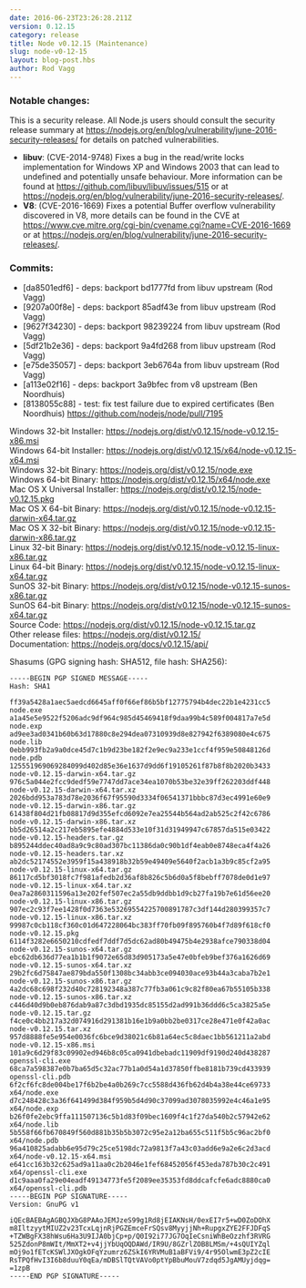 ```yaml
---
date: 2016-06-23T23:26:28.211Z
version: 0.12.15
category: release
title: Node v0.12.15 (Maintenance)
slug: node-v0-12-15
layout: blog-post.hbs
author: Rod Vagg
---
```


### Notable changes:

This is a security release. All Node.js users should consult the security release summary at https://nodejs.org/en/blog/vulnerability/june-2016-security-releases/ for details on patched vulnerabilities.

* **libuv**: (CVE-2014-9748) Fixes a bug in the read/write locks implementation for Windows XP and Windows 2003 that can lead to undefined and potentially unsafe behaviour. More information can be found at https://github.com/libuv/libuv/issues/515 or at <https://nodejs.org/en/blog/vulnerability/june-2016-security-releases/>.
* **V8**: (CVE-2016-1669) Fixes a potential Buffer overflow vulnerability discovered in V8, more details can be found in the CVE at https://www.cve.mitre.org/cgi-bin/cvename.cgi?name=CVE-2016-1669 or at <https://nodejs.org/en/blog/vulnerability/june-2016-security-releases/>.

### Commits:

* [da8501edf6] - deps: backport bd1777fd from libuv upstream (Rod Vagg)
* [9207a00f8e] - deps: backport 85adf43e from libuv upstream (Rod Vagg)
* [9627f34230] - deps: backport 98239224 from libuv upstream (Rod Vagg)
* [5df21b2e36] - deps: backport 9a4fd268 from libuv upstream (Rod Vagg)
* [e75de35057] - deps: backport 3eb6764a from libuv upstream (Rod Vagg)
* [a113e02f16] - deps: backport 3a9bfec from v8 upstream (Ben Noordhuis)
* [8138055c88] - test: fix test failure due to expired certificates (Ben Noordhuis) https://github.com/nodejs/node/pull/7195



Windows 32-bit Installer: https://nodejs.org/dist/v0.12.15/node-v0.12.15-x86.msi<br>
Windows 64-bit Installer: https://nodejs.org/dist/v0.12.15/x64/node-v0.12.15-x64.msi<br>
Windows 32-bit Binary: https://nodejs.org/dist/v0.12.15/node.exe<br>
Windows 64-bit Binary: https://nodejs.org/dist/v0.12.15/x64/node.exe<br>
Mac OS X Universal Installer: https://nodejs.org/dist/v0.12.15/node-v0.12.15.pkg<br>
Mac OS X 64-bit Binary: https://nodejs.org/dist/v0.12.15/node-v0.12.15-darwin-x64.tar.gz<br>
Mac OS X 32-bit Binary: https://nodejs.org/dist/v0.12.15/node-v0.12.15-darwin-x86.tar.gz<br>
Linux 32-bit Binary: https://nodejs.org/dist/v0.12.15/node-v0.12.15-linux-x86.tar.gz<br>
Linux 64-bit Binary: https://nodejs.org/dist/v0.12.15/node-v0.12.15-linux-x64.tar.gz<br>
SunOS 32-bit Binary: https://nodejs.org/dist/v0.12.15/node-v0.12.15-sunos-x86.tar.gz<br>
SunOS 64-bit Binary: https://nodejs.org/dist/v0.12.15/node-v0.12.15-sunos-x64.tar.gz<br>
Source Code: https://nodejs.org/dist/v0.12.15/node-v0.12.15.tar.gz<br>
Other release files: https://nodejs.org/dist/v0.12.15/<br>
Documentation: https://nodejs.org/docs/v0.12.15/api/

Shasums (GPG signing hash: SHA512, file hash: SHA256):
```
-----BEGIN PGP SIGNED MESSAGE-----
Hash: SHA1

ff39a5428a1aec5aedcd6645aff0f66ef86b5bf12775794b4dec22b1e4231cc5  node.exe
a1a45e5e9522f5206adc9df964c985d45469418f9daa99b4c589f004817a7e5d  node.exp
ad9ee3ad0341b60b63d17880c8e294dea07310939d8e827942f6389080e4c675  node.lib
0ebb993fb2a9a0dce45d7c1b9d23be182f2e9ec9a233e1ccf4f959e50848126d  node.pdb
125551969069284099d402d85e36e1637d9dd6f19105261f87b8f8b2020b3433  node-v0.12.15-darwin-x64.tar.gz
976c5a044e2fcc9dedf59e7747dd7ace34ea1070b53be32e39ff262203ddf448  node-v0.12.15-darwin-x64.tar.xz
2026bdd953a783d78e2036f67f95590d3334f06541371bbbc87d3ec4991e60e9  node-v0.12.15-darwin-x86.tar.gz
61438f804d21fb08817d9d355efcd6092e7ea25544b564ad2ab525c2f42c6786  node-v0.12.15-darwin-x86.tar.xz
bb5d26514a2c217eb5895efe4884d533e10f31d31949947c67857da515e03422  node-v0.12.15-headers.tar.gz
b895244ddec40ad8a9c9c80ad307bc11386da0c90b1df4eab0e8748eca4f4a26  node-v0.12.15-headers.tar.xz
ab2dc52174552e3959f15a438918b32b59e49409e5640f2acb1a3b9c85cf2a95  node-v0.12.15-linux-x64.tar.gz
86117cd5bf3018fc7f981afedb2d36af8b826c5b6d0a5f8bebff7078de0d1e97  node-v0.12.15-linux-x64.tar.xz
0ea7a2860311596a13e202fef507ec2a55db9ddbb1d9cb27fa19b7e61d56ee20  node-v0.12.15-linux-x86.tar.gz
907ec2c93f7ee1428f0d7363e53269554225700891787c3df144d280399357c7  node-v0.12.15-linux-x86.tar.xz
99987c0cb118cf360c01d647228064bc383ff70fb09f895760b4f7d89f618cf0  node-v0.12.15.pkg
6114f3282e6650210cdfedf7ddf7d5dc62ad80b49475b4e2938afce790338d04  node-v0.12.15-sunos-x64.tar.gz
ebc62db636d77ea1b1b1f9072e65d83d905173a5e47e0bfeb9bef376a1626d69  node-v0.12.15-sunos-x64.tar.xz
29b2fc6d75847ae879bda550f1308bc34abb3ce094030ace93b44a3caba7b2e1  node-v0.12.15-sunos-x86.tar.gz
4a2dc68c698f232d40c728192348a387c77fb3a061c9c82f80ea67b55105b338  node-v0.12.15-sunos-x86.tar.xz
c446d40d9b0eb876dab9a87c3dbd1935dc85155d2ad991b36ddd6c5ca3825a5e  node-v0.12.15.tar.gz
f4ce0c4bb217a32d074916d291381b16e1b9a0bb2be0317ce28e471e0f42a0ac  node-v0.12.15.tar.xz
957d8888fe5e954e0036fc6bce9d38021c6b81a64ec5c8daec1bb561211a2abd  node-v0.12.15-x86.msi
101a9c6d29f83c09902ed946b8c05ca0941dbebadc11909df9190d240d438287  openssl-cli.exe
68ca7a598387e0b7ba65d5c32ac77b1a0d54a1d37850ffbe8181b739cd433939  openssl-cli.pdb
6f2cf6fc8de004be17f6b2be4a0b269c7cc5588d436fb62d4b4a38e44ce69733  x64/node.exe
d7c248428c3a36f641499d384f959b5d4d90c37099ad3078035992e4c46a1e95  x64/node.exp
b26f0fe2ebc9ffa111507136c5b1d83f09bec1609f4c1f27da540b2c57942e62  x64/node.lib
5b558f66fb670849f560d881b35b5b3072c95e2a12ba655c511f5b5c96ac2bf0  x64/node.pdb
96a410825adabb6e95d79c25ce5198dc72a9813f7a43c03add6e9a2e6c2d3acd  x64/node-v0.12.15-x64.msi
e641cc163b32c625ad9a11aa0c2b2046e1fef68452056f453eda787b30c2c491  x64/openssl-cli.exe
d1c9aaa0fa29e04eadf49134773fe5f2089ee35353fd8ddcafcfe6adc8880ca0  x64/openssl-cli.pdb
-----BEGIN PGP SIGNATURE-----
Version: GnuPG v1

iQEcBAEBAgAGBQJXbG8PAAoJEMJzeS99g1Rd8jEIAKNsH/0exEI7r5+wD0ZoDOhX
m8IltzyytMIUZ2v23TcxLqjnRjPGZEmceFrSQsv8MyyjjNh+RupgxZYE2FFJDFqS
+TZWBgFX38hWsu6Ha3U9IJA0bjCp+p/Q0I92i77JG7OqIeCsniWhBeOzzhf3RVRG
525ZdonP8mWIt/MmXT2+v4jjYbUqOQDAWd/IR9U/8GZrlZOB8LMSm/+4sQUIYZql
mOj9o1fETcKSWlJXOgkOFqYzumrz6ZSkI6YRVMuB1aBFVi9/4r95OlwmE3pZ2cIE
RsTPQfHvI3I6b8duuY0qEa/mDBSlTQtVAVo0ptYpBbuMouV7zdqd5JgAMUyjdqg=
=1zpB
-----END PGP SIGNATURE-----

```
